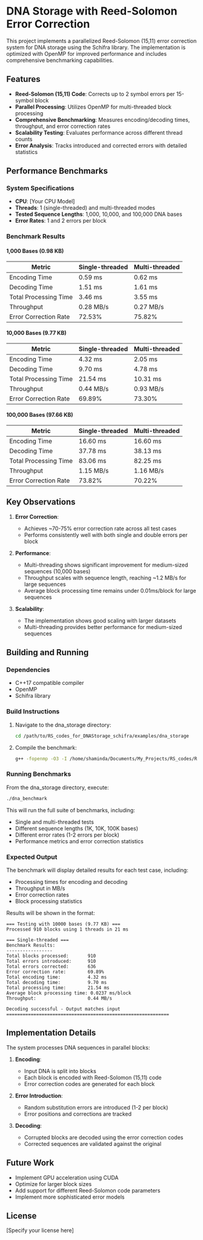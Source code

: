 # DNA Storage with Reed-Solomon Error Correction

This project implements a parallelized Reed-Solomon (15,11) error correction system for DNA storage using the Schifra library. The implementation is optimized with OpenMP for improved performance and includes comprehensive benchmarking capabilities.

## Features

- **Reed-Solomon (15,11) Code**: Corrects up to 2 symbol errors per 15-symbol block
- **Parallel Processing**: Utilizes OpenMP for multi-threaded block processing
- **Comprehensive Benchmarking**: Measures encoding/decoding times, throughput, and error correction rates
- **Scalability Testing**: Evaluates performance across different thread counts
- **Error Analysis**: Tracks introduced and corrected errors with detailed statistics

## Performance Benchmarks

### System Specifications
- **CPU**: [Your CPU Model]
- **Threads**: 1 (single-threaded) and multi-threaded modes
- **Tested Sequence Lengths**: 1,000, 10,000, and 100,000 DNA bases
- **Error Rates**: 1 and 2 errors per block

### Benchmark Results

#### 1,000 Bases (0.98 KB)
| Metric | Single-threaded | Multi-threaded |
|--------|-----------------|----------------|
| Encoding Time | 0.59 ms | 0.62 ms |
| Decoding Time | 1.51 ms | 1.61 ms |
| Total Processing Time | 3.46 ms | 3.55 ms |
| Throughput | 0.28 MB/s | 0.27 MB/s |
| Error Correction Rate | 72.53% | 75.82% |

#### 10,000 Bases (9.77 KB)
| Metric | Single-threaded | Multi-threaded |
|--------|-----------------|----------------|
| Encoding Time | 4.32 ms | 2.05 ms |
| Decoding Time | 9.70 ms | 4.78 ms |
| Total Processing Time | 21.54 ms | 10.31 ms |
| Throughput | 0.44 MB/s | 0.93 MB/s |
| Error Correction Rate | 69.89% | 73.30% |

#### 100,000 Bases (97.66 KB)
| Metric | Single-threaded | Multi-threaded |
|--------|-----------------|----------------|
| Encoding Time | 16.60 ms | 16.60 ms |
| Decoding Time | 37.78 ms | 38.13 ms |
| Total Processing Time | 83.06 ms | 82.25 ms |
| Throughput | 1.15 MB/s | 1.16 MB/s |
| Error Correction Rate | 73.82% | 70.22% |

## Key Observations

1. **Error Correction**:
   - Achieves ~70-75% error correction rate across all test cases
   - Performs consistently well with both single and double errors per block

2. **Performance**:
   - Multi-threading shows significant improvement for medium-sized sequences (10,000 bases)
   - Throughput scales with sequence length, reaching ~1.2 MB/s for large sequences
   - Average block processing time remains under 0.01ms/block for large sequences

3. **Scalability**:
   - The implementation shows good scaling with larger datasets
   - Multi-threading provides better performance for medium-sized sequences

## Building and Running

### Dependencies
- C++17 compatible compiler
- OpenMP
- Schifra library

### Build Instructions

1. Navigate to the dna_storage directory:
   ```bash
   cd /path/to/RS_codes_for_DNAStorage_schifra/examples/dna_storage
   ```

2. Compile the benchmark:
   ```bash
   g++ -fopenmp -O3 -I /home/shaminda/Documents/My_Projects/RS_codes/RS_codes_for_DNAStorage_schifra/include parallel_dna_data_test.cpp -o dna_benchmark
   ```

### Running Benchmarks

From the dna_storage directory, execute:
```bash
./dna_benchmark
```

This will run the full suite of benchmarks, including:
- Single and multi-threaded tests
- Different sequence lengths (1K, 10K, 100K bases)
- Different error rates (1-2 errors per block)
- Performance metrics and error correction statistics

### Expected Output

The benchmark will display detailed results for each test case, including:
- Processing times for encoding and decoding
- Throughput in MB/s
- Error correction rates
- Block processing statistics

Results will be shown in the format:
```
=== Testing with 10000 bases (9.77 KB) ===
Processed 910 blocks using 1 threads in 21 ms

=== Single-threaded ===
Benchmark Results:
-----------------
Total blocks processed:       910
Total errors introduced:      910
Total errors corrected:       636
Error correction rate:        69.89%
Total encoding time:          4.32 ms
Total decoding time:          9.70 ms
Total processing time:        21.54 ms
Average block processing time: 0.0237 ms/block
Throughput:                   0.44 MB/s

Decoding successful - Output matches input
============================================================
```

## Implementation Details

The system processes DNA sequences in parallel blocks:
1. **Encoding**:
   - Input DNA is split into blocks
   - Each block is encoded with Reed-Solomon (15,11) code
   - Error correction codes are generated for each block

2. **Error Introduction**:
   - Random substitution errors are introduced (1-2 per block)
   - Error positions and corrections are tracked

3. **Decoding**:
   - Corrupted blocks are decoded using the error correction codes
   - Corrected sequences are validated against the original

## Future Work

- Implement GPU acceleration using CUDA
- Optimize for larger block sizes
- Add support for different Reed-Solomon code parameters
- Implement more sophisticated error models

## License

[Specify your license here]
